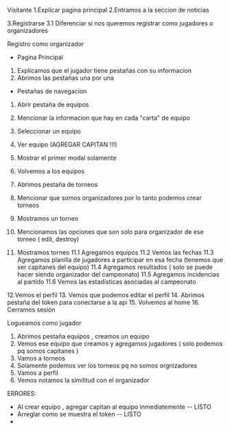 Visitante
1.Explicar pagina principal
2.Entramos a la seccion de noticias

3.Registrarse
    3.1 Diferenciar si nos queremos registrar como jugadores o organizadores
    
Registro como organizador
- Pagina Principal
1. Explicamos que el jugador tiene pestañas con su informacion
2. Abrimos las pestañas una por una

- Pestañas de navegacion
1. Abrir pestaña de equipos
2. Mencionar la informacion que hay en cada "carta" de equipo
3. Seleccionar un equipo
4. Ver equipo (AGREGAR CAPITAN !!!)
5. Mostrar el primer modal solamente
6. Volvemos a los equipos

7. Abrimos pestaña de torneos
8. Mencionar que somos organizadores por lo tanto podemos crear torneos
9. Mostramos un torneo
10. Mencionamos las opciones que son solo para organizador de ese torneo ( edit, destroy)
11. Mostramos torneo
    11.1 Agregamos equipos
    11.2 Vemos las fechas
    11.3 Agregamos planilla de jugadores a participar en esa fecha (tenemos que ser capitanes del equipo)
    11.4 Agregamos resultados ( solo se puede hacer siendo organizador del campeonato)
    11.5 Agregamos incidencias al partido
    11.6 Vemos las estadisticas asociadas al campeonato

12.Vemos el perfil
13. Vemos que podemos editar el perfil
14. Abrimos pestaña del token para conectarse a la api
15. Volvemos al home
16. Cerramos sesión

Logueamos como jugador
1. Abrimos pestaña equipos , creamos un equipo
2. Vemos ese equipo que creamos y agregamos jugadores ( solo podemos pq somos capitanes )
3. Vamos a torneos
4. Solamente podemos ver los torneos pq no somos orgnizadores
5. Vamos a perfil
6. Vemos notamos la similitud con el organizador


ERRORES: 
- Al crear equipo , agregar capitan al equipo inmediatemente -- LISTO
- Arreglar como se muestra el token -- LISTO
- 

